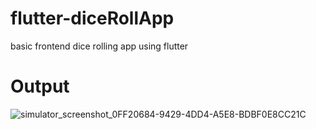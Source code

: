 # flutter-diceRollApp
basic frontend dice rolling app using flutter

# Output
![simulator_screenshot_0FF20684-9429-4DD4-A5E8-BDBF0E8CC21C](https://github.com/maddy-3102/flutter-diceRollApp/assets/90524818/3ae4d806-7bd5-46d6-85de-b86f64941277)
